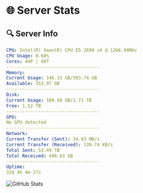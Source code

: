 # 🌐 Server Stats
## 🔍 Server Info
```yaml
CPU: Intel(R) Xeon(R) CPU E5-2699 v4 @ 1266.94MHz
CPU Usage: 0.60%
Cores: 44P | 88T
-----------------------------------
Memory:
Current Usage: 146.31 GB/503.74 GB
Available: 353.97 GB
-----------------------------------
Disk:
Current Usage: 109.56 GB/1.71 TB
Free: 1.52 TB
-----------------------------------
GPU:
No GPU detected
-----------------------------------
Network:
Current Transfer (Sent): 34.83 MB/s
Current Transfer (Received): 139.74 KB/s
Total Sent: 53.49 TB
Total Received: 496.63 GB
-----------------------------------
Uptime:
32d 4h 4m 27s
```
![GitHub Stats](https://img.shields.io/badge/Updated-2025-04-09_01:27:16-blue)